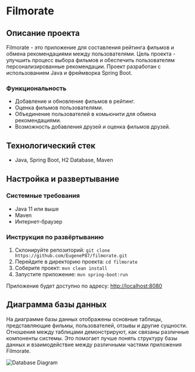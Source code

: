 # Filmorate

## Описание проекта

Filmorate - это приложение для составления рейтинга фильмов и обмена рекомендациями между пользователями. Цель проекта - улучшить процесс выбора фильмов и обеспечить пользователям персонализированные рекомендации. Проект разработан с использованием Java и фреймворка Spring Boot.

### Функциональность

- Добавление и обновление фильмов в рейтинг.
- Оценка фильмов пользователями.
- Объединение пользователей в комьюнити для обмена рекомендациями.
- Возможность добавления друзей и оценка фильмов друзей.

## Технологический стек

- Java, Spring Boot, H2 Database, Maven

## Настройка и развертывание

### Системные требования

- Java 11 или выше
- Maven
- Интернет-браузер

### Инструкция по развёртыванию

1. Склонируйте репозиторий: `git clone https://github.com/EugeneP87/filmorate.git`
2. Перейдите в директорию проекта: `cd filmorate`
3. Соберите проект: `mvn clean install`
4. Запустите приложение: `mvn spring-boot:run`

Приложение будет доступно по адресу: [http://localhost:8080](http://localhost:8080)

## Диаграмма базы данных

На диаграмме базы данных отображены основные таблицы, представляющие фильмы, пользователей, отзывы и другие сущности. Отношения между таблицами демонстрируют, как связаны различные компоненты системы. Это помогает лучше понять структуру базы данных и взаимодействие между различными частями приложения Filmorate.

![Database Diagram](./schema.png)